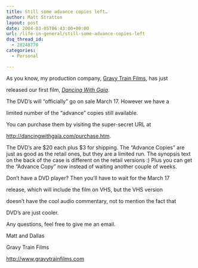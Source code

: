 ```yaml
---
title: Still some advance copies left…
author: Matt Stratton
layout: post
date: 2004-03-05T06:43:00+00:00
url: /life-in-general/still-some-advance-copies-left
dsq_thread_id:
  - 28248770
categories:
  - Personal

---
```

As you know, my production company, <a href="http://www.gravytrainfilms.com" target="_blank">Gravy Train Films</a>, has just
  
released our first film, _<a href="http://dancingwithgaia.com" target="_blank">Dancing With Gaia</a>_.

The DVD&#8217;s will &#8220;officially&#8221; go on sale March 17. However we have a
  
limited number of the &#8220;advance&#8221; copies still available.

You can purchase them by visiting the super-secret URL at
  
<a href="http://dancingwithgaia.com/purchase.htm" target="_blank">http://dancingwithgaia.com/purchase.htm</a>.

The DVD&#8217;s are $20 each plus $3 for shipping. The &#8220;Advance Copies&#8221; are just as good as the retail ones, but they are a limited run. The synopsis text on the back of the case is different on the retail versions :) Plus you can get the &#8220;Advance Copy&#8221; now instead of waiting another couple of weeks.

Don&#8217;t have a DVD player? Then you&#8217;ll have to wait for the March 17
  
release, which will include the film on VHS, but the VHS version
  
doesn&#8217;t have the cool audio commentary, not to mention the fact that
  
DVD&#8217;s are just cooler.

Any questions, feel free to give me an email.

Matt and Dallas
  
Gravy Train Films
  
<a href="http://www.gravytrainfilms.com" target="_blank">http://www.gravytrainfilms.com</a>